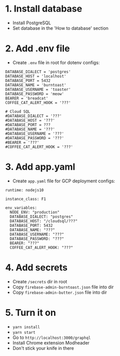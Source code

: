 # 1. Install database
- Install PostgreSQL
- Set database in the 'How to database' section

# 2. Add .env file
- Create `.env` file in root for dotenv configs:
```
DATABASE_DIALECT = 'postgres'
DATABASE_HOST = 'localhost'
DATABASE_PORT = 5432
DATABASE_NAME = 'burntoast'
DATABASE_USERNAME = 'toaster'
DATABASE_PASSWORD = 'meow'
BEARER = 'breadcat'
COFFEE_CAT_ALERT_HOOK = '???'

# Cloud SQL
#DATABASE_DIALECT = '???'
#DATABASE_HOST = '???'
#DATABASE_PORT = ???
#DATABASE_NAME = '???'
#DATABASE_USERNAME = '???'
#DATABASE_PASSWORD = '???'
#BEARER = '???'
#COFFEE_CAT_ALERT_HOOK = '???'
```

# 3. Add app.yaml
- Create `app.yaml` file for GCP deployment configs:

```
runtime: nodejs10

instance_class: F1

env_variables:
  NODE_ENV: "production"
  DATABASE_DIALECT: "postgres"
  DATABASE_HOST: "/cloudsql/???"
  DATABASE_PORT: 5432
  DATABASE_NAME: "???"
  DATABASE_USERNAME: "???"
  DATABASE_PASSWORD: "???"
  BEARER: "???"
  COFFEE_CAT_ALERT_HOOK: "???"
```

# 4. Add secrets
- Create `/secrets` dir in root
- Copy `firebase-admin-burntoast.json` file into dir
- Copy `firebase-admin-butter.json` file into dir

# 5. Turn it on
- `yarn install`
- `yarn start`
- Go to `http://localhost:3000/graphql`
- Install Chrome extension Modheader
- Don't stick your knife in there